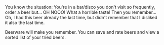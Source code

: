 You know the situation: You're in a bar/disco you don't visit so frequently,
order a beer but... OH NOOO! What a horrible taste!  Then you remember... 
Oh, I had this beer already the last time, but didn't remember that I 
disliked it also the last time.

Beerware will make you remember. You can save and rate beers and view a
sorted list of your tried beers.
